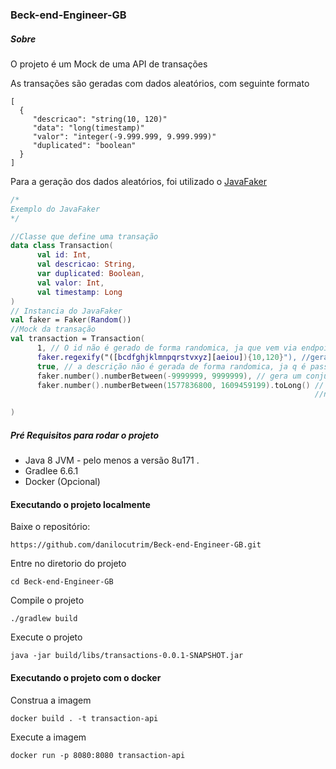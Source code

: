 
### Beck-end-Engineer-GB

##### Sobre
<p>O projeto é um Mock de uma API de transações</p>
<p>As transações são geradas com dados aleatórios, com seguinte formato</p>

```
[
  {
     "descricao": "string(10, 120)"
     "data": "long(timestamp)"
     "valor": "integer(-9.999.999, 9.999.999)"
     "duplicated": "boolean"
  }  
]

```
<p>Para a geração dos dados aleatórios, foi utilizado o
  <a href="https://github.com/DiUS/java-faker">JavaFaker</a></p>
  
  ```kotlin
/*
Exemplo do JavaFaker
*/

//Classe que define uma transação
data class Transaction(
        val id: Int,
        val descricao: String,
        var duplicated: Boolean,
        val valor: Int,
        val timestamp: Long
)
// Instancia do JavaFaker
val faker = Faker(Random())
//Mock da transação
val transaction = Transaction(
        1, // O id não é gerado de forma randomica, ja que vem via endpoint
        faker.regexify("([bcdfghjklmnpqrstvxyz][aeiou]){10,120}"), //gera uma descrição aleatorio de acordo com a regex passada
        true, // a descrição não é gerada de forma randomica, ja q é passada via endpoint
        faker.number().numberBetween(-9999999, 9999999), // gera um conjunto de numero seguindo  o intervalo determinado
        faker.number().numberBetween(1577836800, 1609459199).toLong() // gera um conjunto de numero seguindo o intervalo
                                                                      //neste caso o intervalo equivale a 30 dia  

)

  ```
  
  


##### Pré Requisitos para rodar o projeto
- Java 8 JVM - pelo menos a versão 8u171 .
- Gradlee 6.6.1
- Docker (Opcional)

#### Executando o projeto localmente

<p>Baixe o repositório:</p>

```
https://github.com/danilocutrim/Beck-end-Engineer-GB.git
```
<p>Entre no diretorio do projeto </p>

```
cd Beck-end-Engineer-GB
```
<p>Compile o projeto </p>

```
./gradlew build
```

<p>Execute o projeto </p>

```
java -jar build/libs/transactions-0.0.1-SNAPSHOT.jar 
```

#### Executando o projeto com o docker

<p>Construa a imagem </p>

```
docker build . -t transaction-api
```
<p>Execute a imagem</p>

```
docker run -p 8080:8080 transaction-api
```